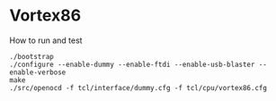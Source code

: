 # Vortex86

How to run and test

    ./bootstrap
    ./configure --enable-dummy --enable-ftdi --enable-usb-blaster --enable-verbose
    make
    ./src/openocd -f tcl/interface/dummy.cfg -f tcl/cpu/vortex86.cfg

